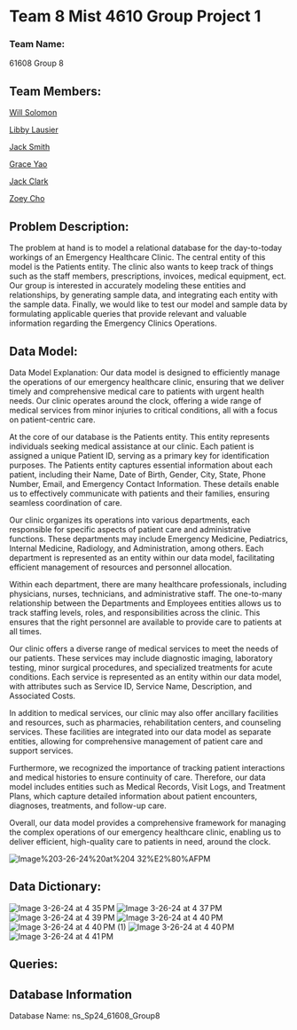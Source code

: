 
# Team 8 Mist 4610 Group Project 1

### Team Name:

61608 Group 8

## Team Members:

[Will Solomon](https://github.com/Willtsolomon)

[Libby Lausier](https://github.com/libbylausier)

[Jack Smith](https://github.com/jacklsmith14)

[Grace Yao](https://github.com/graceyao2)

[Jack Clark](https://github.com/JackClark12)

[Zoey Cho](https://github.com/hc29584)

## Problem Description:

The problem at hand is to model a relational database for the day-to-today workings of an Emergency Healthcare Clinic. The central entity of this model is the Patients entity. The clinic also wants to keep track of things such as the staff members, prescriptions, invoices, medical equipment, ect.  Our group is interested in accurately modeling these entities and relationships, by generating sample data, and integrating each entity with the sample data. Finally, we would like to test our model and sample data by formulating applicable queries that provide relevant and valuable information regarding the Emergency Clinics Operations.

## Data Model:

Data Model Explanation: Our data model is designed to efficiently manage the operations of our emergency healthcare clinic, ensuring that we deliver timely and comprehensive medical care to patients with urgent health needs. Our clinic operates around the clock, offering a wide range of medical services from minor injuries to critical conditions, all with a focus on patient-centric care.

At the core of our database is the Patients entity. This entity represents individuals seeking medical assistance at our clinic. Each patient is assigned a unique Patient ID, serving as a primary key for identification purposes. The Patients entity captures essential information about each patient, including their Name, Date of Birth, Gender, City, State, Phone Number, Email, and Emergency Contact Information. These details enable us to effectively communicate with patients and their families, ensuring seamless coordination of care.

Our clinic organizes its operations into various departments, each responsible for specific aspects of patient care and administrative functions. These departments may include Emergency Medicine, Pediatrics, Internal Medicine, Radiology, and Administration, among others. Each department is represented as an entity within our data model, facilitating efficient management of resources and personnel allocation.

Within each department, there are many healthcare professionals, including physicians, nurses, technicians, and administrative staff. The one-to-many relationship between the Departments and Employees entities allows us to track staffing levels, roles, and responsibilities across the clinic. This ensures that the right personnel are available to provide care to patients at all times.

Our clinic offers a diverse range of medical services to meet the needs of our patients. These services may include diagnostic imaging, laboratory testing, minor surgical procedures, and specialized treatments for acute conditions. Each service is represented as an entity within our data model, with attributes such as Service ID, Service Name, Description, and Associated Costs.

In addition to medical services, our clinic may also offer ancillary facilities and resources, such as pharmacies, rehabilitation centers, and counseling services. These facilities are integrated into our data model as separate entities, allowing for comprehensive management of patient care and support services.

Furthermore, we recognized the importance of tracking patient interactions and medical histories to ensure continuity of care. Therefore, our data model includes entities such as Medical Records, Visit Logs, and Treatment Plans, which capture detailed information about patient encounters, diagnoses, treatments, and follow-up care.

Overall, our data model provides a comprehensive framework for managing the complex operations of our emergency healthcare clinic, enabling us to deliver efficient, high-quality care to patients in need, around the clock.

![Image%203-26-24%20at%204 32%E2%80%AFPM](https://github.com/Willtsolomon/MIST-4610-Project-one/assets/150104481/f7d780a0-b0e5-48e5-9ad2-4d4458c672a1)

## Data Dictionary:

![Image 3-26-24 at 4 35 PM](https://github.com/Willtsolomon/MIST-4610-Project-one/assets/150104481/cb23d2ab-c0c7-4a41-ba51-a2d0f64493d1)
![Image 3-26-24 at 4 37 PM](https://github.com/Willtsolomon/MIST-4610-Project-one/assets/150104481/8155233f-5a8b-4bbc-be90-d0e62073cd8f)
![Image 3-26-24 at 4 39 PM](https://github.com/Willtsolomon/MIST-4610-Project-one/assets/150104481/47ff8745-6cd3-4cdf-8864-78e68381f8e9)
![Image 3-26-24 at 4 40 PM](https://github.com/Willtsolomon/MIST-4610-Project-one/assets/150104481/3c248003-ac54-4289-8226-0e8d193692a6)
![Image 3-26-24 at 4 40 PM (1)](https://github.com/Willtsolomon/MIST-4610-Project-one/assets/150104481/b8ab9cfd-55f6-4a90-868b-72fb237c3718)
![Image 3-26-24 at 4 40 PM](https://github.com/Willtsolomon/MIST-4610-Project-one/assets/150104481/20a9d336-762f-47e0-a4e6-c187248427e4)
![Image 3-26-24 at 4 41 PM](https://github.com/Willtsolomon/MIST-4610-Project-one/assets/150104481/75ca1beb-67ec-41f5-ad08-5c2cfb046297)


## Queries:


## Database Information

Database Name: ns_Sp24_61608_Group8

